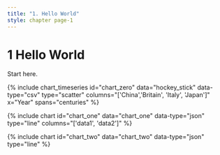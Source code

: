 ```yaml
---
title: "1. Hello World"
style: chapter page-1
---
```


# **1** Hello World

Start here.

{% include chart_timeseries id="chart_zero" data="hockey_stick" data-type="csv" type="scatter" columns="['China','Britain', 'Italy', 'Japan']" x="Year" spans="centuries" %}

{% include chart id="chart_one" data="chart_one" data-type="json" type="line" columns="['data1', 'data2']" %}

{% include chart id="chart_two" data="chart_two" data-type="json" type="line" %}
    